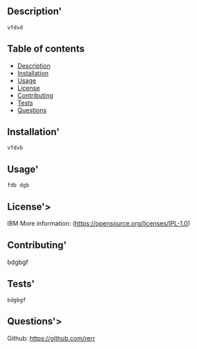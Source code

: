 
  
## Description'
    vfdvd
## Table of contents
 
- [Description](#Description)
- [Installation](#Installation)
- [Usage](#Usage)
- [License](#License)
- [Contributing](#Contributing)
- [Tests](#Tests)
- [Questions](#Questions) 
      
## Installation'
    vfdvb
      
## Usage'
    fdb dgb
      
## License'>
IBM
More information: (https://opensource.org/licenses/IPL-1.0)
      
## Contributing'
  bdgbgf
      
## Tests'
    bdgbgf
      
## Questions'>
      
Github: https://github.com/rerr
      

  